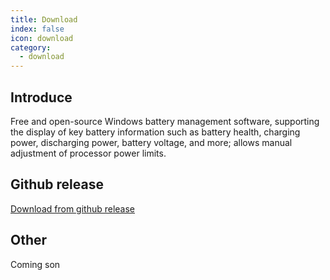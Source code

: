 ```yaml
---
title: Download
index: false
icon: download
category:
  - download
---
```


## Introduce

Free and open-source Windows battery management software, supporting the display of key battery information such as battery health, charging power, discharging power, battery voltage, and more; allows manual adjustment of processor power limits.

## Github release

[Download from github release](https://github.com/topabomb/BatteryMaster/releases)

## Other

Coming son